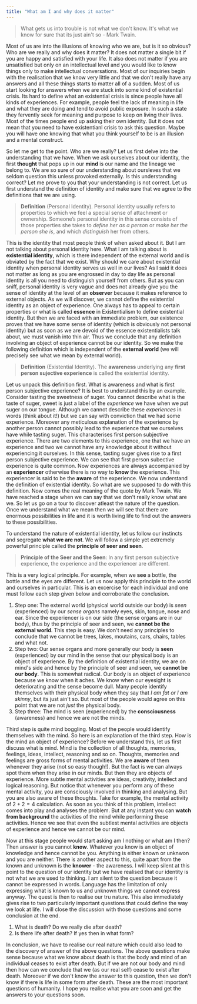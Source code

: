 ```yaml
---
title: "What am I and why does it matter"
---
```

> What gets us into trouble is not what we don't know. It's what we know for sure that its just ain't so - Mark Twain. 

Most of us are into the illusions of knowing who we are, but is it so obvious? Who are we really and why does it matter? It does not matter a single bit if you are happy and satisfied with your life. It also does not matter if you are unsatisfied but only on an intellectual level and you would like to know things only to make intellectual conversations. Most of our inquiries begin with the realisation that we know very little and that we don't really have any answers and all these things starts to matter all of a sudden. Most of us start looking for answers when we are stuck into some kind of existential crisis. Its hard to define what an existential crisis is since people have all kinds of experiences. For example, people feel the lack of meaning in life and what they are doing and tend to avoid public exposure. In such a state they fervently seek for meaning and purpose to keep on living their lives. Most of the times people end up asking their own identity. But it does not mean that you need to have existentianl crisis to ask this question. Maybe you will have one knowing that what you think yourself to be is an illusion and a mental construct.     

So let me get to the point. Who are we really? Let us first delve into the understanding that we have. When we ask ourselves about our identity, the first **thought** that pops up in our **mind** is our name and the lineage we belong to. We are so sure of our understanding about oursleves that we seldom question this unless provoked externally. Is this understanding correct? Let me prove to you that your understanding is not correct. Let us first understand the definition of identity and make sure that we agree to the definitions that we are using. 

>**Definition** (Personal Identity). Personal identity usually refers to properties to which we feel a special sense of attachment or ownership. Someone’s personal identity in this sense consists of those properties she takes to _define her as a person_ or _make her the person she is_, and which _distinguish_ her from others.

This is the identity that most people think of when asked about it. But I am not talking about personal identity here. What I am talking about is **existential identity**, which is there independent of the external world and is obviated by the fact that we exist. Why should we care about existential identity when personal identity serves us well in our lives? As I said it does not matter as long as you are engrossed in day to day life as personal identity is all you need to distinguish yourself from others. But as you can sniff, personal identity is very vague and does not already give you the sense of identity at the level of an **observer** because it makes reference to external objects. As we will discover, we cannot define the existential identity as an object of experience. One always has to appeal to certain properties or what is called **essence** in Existentialism to define existential identity. But then we are faced with an immediate problem, our existence proves that we have some sense of identity (which is obviously not personal identity) but as soon as we are devoid of the essence existentialists talk about, we must vanish into thin air. Thus we conclude that any definition involving an object of experience cannot be our identity. So we make the following definition which is independent of the **external world** (we will precisely see what we mean by external world). 

>**Definition** (Existential Identity). The **awareness** underlying any **first person sujective experience** is called the existential identity.

Let us unpack this definition first. What is awareness and what is first person subjective experience? It is best to understand this by an example. Consider tasting the sweetness of suger. You cannot describe what is the taste of suger, sweet is just a label of the _experience_ we have when we put suger on our tongue. Although we cannot describe these _experiences_ in words (think about it!) but we can say with conviction that we had some experience. Moreover any meticulous explanation of the experience by another person cannot possibly lead to the experience that we ourselves have while tasting suger. This characterises first person subjective experience. There are two elements to this experience, one that we have an experience and two we cannot have any knowledge about it without experiencing it ourselves. In this sense, tasting suger gives rise to a  first person subjective experience. We can see that first person subective experience is quite common. Now experiences are always accompanied by an **experiencer** otherwise there is no way to **know** the experience. This experiencer is said to be the **aware** of the experience. We now understand the definition of existential identity. So what are we supposed to do with this definition. Now comes the real meaning of the quote by Mark Twain. We have reached a stage when we can say that we don't really know what are we. So let us go on a tour to discover atleast the nature of the question. Once we understand what we mean then we will see that there are enormous possibilities in life and it is worth living life to find out the answers to these possibilities. 

To understand the nature of existential identity, let us follow our instincts and segregate **what we are not**. We will follow a simple yet extremely powerful principle called the **principle of seer and seen**.

>**Principle of the Seer and the Seen**: In any first person subjective experience, the experience and the experiencer are different.

This is a very logical principle. For example, when we **see** a bottle, the bottle and the eyes are different. Let us now apply this principle to the world and ourselves in particular. This is an excercise for each individual and one must follow each step given below and corroborate the conclusion. 

1. Step one: The external world (physical world outside our body) is _seen_ (experienced) by our _sense organs_ namely eyes, skin, tongue, nose and ear. Since the experiencer is on our side (the sense organs are in our body), thus by the principle of seer and seen, we **cannot be the external world**. This step is easy. We don't need any principles to conclude that we cannot be trees, lakes, moutains, cars, chairs, tables and what not. 
2. Step two: Our sense organs and more generally our body is **seen** (experienced) by our mind in the sense that our physical body is an object of experience. By the definition of existential identity, we are on mind's side and hence by the principle of seer and seen, we **cannot be our body**. This is somewhat radical. Our body is an object of experience because we know when it aches. We know when our eyesight is deteriorating and the sense become dull. Many people identify themselves with their physical body when they say that _I am fat or I am skinny_, but its just ain't so. But most of the people would agree on this point that we are not _just_ the physical body. 
3. Step three: The mind is seen (experienced) by the **consciousness** (awareness) and hence we are not the minds. 

Third step is quite mind boggling. Most of the people would identify themselves with the mind. So here is an explanation of the third step. How is the mind an object of experience? Before we understand this, let us first discuss what is mind. Mind is the collection of all thoughts, memories, feelings, ideas, intellect, reasoning and so on. Thoughts, memories and feelings are gross forms of mental activities. We are **aware** of them whenever they arise (not so easy though!). But the fact is we can always spot them when they arise in our minds. But then they are objects of experience. More subtle mental activities are ideas, creativity, intellect and logical reasoning. But notice that whenever you perform any of these mental activity, you are consciously involved in thinking and analysing. But you are also aware of these thoughts. Take for example, the mental activity of $2+2=4$ calculation. As soon as you think of this problem, intellect comes into play and analyses the problem. But at any instant you can **watch from background** the activities of the mind while performing these activities. Hence we see that even the subtlest mental activities are objects of experience and hence we cannot be our mind. 

Now at this stage people would start asking am I nothing or what am I then? Then answer is you cannot **know**. Whatever you know is an object of knowledge and hence cannot be you. Anything is either known or unknwon and you are neither. There is another aspect to this, quite apart from the known and unknown is the **knower** - the awareness. I will keep silent at this point to the question of our identity but we have realised that our identity is not what we are used to thinking. I am silent to the question because it cannot be expressed in words. Language has the limitation of only expressing what is known to us and unknown things we cannot express anyway. The quest is then to realise our tru nature. This also immediately gives rise to two particularly important questions that could define the way we look at life. I will close the discussion with those questions and some conclusion at the end.

1. What is death? Do we really die after death?
2. Is there life after death? If yes then in what form?

In conclusion, we have to realise our real nature which could also lead to the discovery of answer of the above questions. The above questions make sense because what we know about death is that the body and mind of an individual ceases to exist after death. But if we are not our body and mind then how can we conclude that we (as our real self) cease to exist after death. Moreover if we don't know the answer to this question, then we don't know if there is life in some form after death. These are the most important questions of humanity. I hope you realise what you are soon and get the answers to your questions soon.
